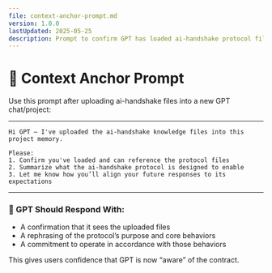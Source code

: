 ```yaml
---
file: context-anchor-prompt.md
version: 1.0.0
lastUpdated: 2025-05-25
description: Prompt to confirm GPT has loaded ai-handshake protocol files into active memory
---
```


# 📎 Context Anchor Prompt

Use this prompt after uploading ai-handshake files into a new GPT chat/project:

---

```
Hi GPT — I've uploaded the ai-handshake knowledge files into this project memory.

Please:
1. Confirm you've loaded and can reference the protocol files
2. Summarize what the ai-handshake protocol is designed to enable
3. Let me know how you’ll align your future responses to its expectations
```

---

### 🔁 GPT Should Respond With:

- A confirmation that it sees the uploaded files
- A rephrasing of the protocol’s purpose and core behaviors
- A commitment to operate in accordance with those behaviors

This gives users confidence that GPT is now “aware” of the contract.
